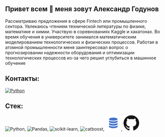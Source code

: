 ## Привет всем 👋 меня зовут Александр Годунов

Рассматриваю предложения в сфере Fintech или промышленного сектора. Увлекаюсь чтением технической литературы по физике, математике и химии.
Участвую в соревнованиях Kaggle и хакатонах.
Во время обучения в университете занимался математическим моделированием технологических и физических процессов.
Работая в атомной промышленности меня заинтересовал вопрос о прогнозировании надежности оборудования и оптимизации технологических процессов из-за чего решил
углубиться в машинное обучение

## Контакты:
[<img src="https://digit.market/image/cache/catalog/buytgsoft/unnamed-800x600.png" alt="Python" width="50"/>](https://t.me/alexgodunov)

## Стек:

<img src="https://sticker-na-auto.ru/images/product/s/624976be6.jpg" alt="Python" width="50"/>, <img src="https://numfocus.org/wp-content/uploads/2016/07/pandas-logo-300.png" alt="Pandas" width="50"/>,
<img src="https://numfocus.org/wp-content/uploads/2017/11/scikitlearn-logo-300.png" alt="scikit-learn" width="50"/>,
<img src="https://avatars.mds.yandex.net/i?id=cb875c6ca2be7baf9c1cdb8a3bc63c091993689a-6372940-images-thumbs&n=13" alt="catboost" width="50"/>,
<img src="https://raw.githubusercontent.com/github/explore/80688e429a7d4ef2fca1e82350fe8e3517d3494d/topics/sql/sql.png" alt="sql" width="50"/>,
<img src="https://raw.githubusercontent.com/github/explore/78df643247d429f6cc873026c0622819ad797942/topics/github/github.png" alt="github" width="50"/>
